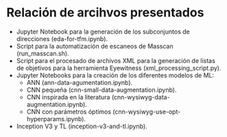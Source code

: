 # Relación de arcihvos presentados

* Jupyter Notebook para la generación de los subconjuntos de direcciones (eda-for-tfm.ipynb).
* Script para la automatización de escaneos de Masscan (run_masscan.sh).
* Script para el procesado de archivos XML para la generación de listas de objetivos para la herramienta Eyewitness (xml_processing_script.py).
* Jupyter Notebooks para la creación de los diferentes modelos de ML:
  -	ANN (ann-data-agumentation.ipynb).
  -	CNN pequeña (cnn-small-data-augmentation.ipynb).
  -	CNN inspirada en la literatura (cnn-wysiwyg-data-augmentation.ipynb).
  -	CNN con parámetros óptimos (cnn-wysiwyg-use-opt-hyperparams.ipynb).
*	Inception V3 y TL (inception-v3-and-tl.ipynb).
